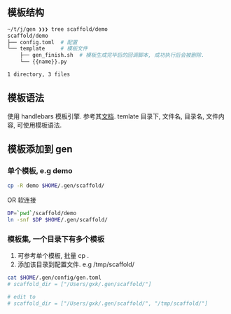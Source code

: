 
## 模板结构
```bash
~/t/j/gen ❯❯❯ tree scaffold/demo
scaffold/demo
├── config.toml  # 配置
└── template     # 模板文件
    ├── gen_finish.sh  # 模板生成完毕后的回调脚本, 成功执行后会被删除.
    └── {{name}}.py

1 directory, 3 files
```

## 模板语法
使用 handlebars 模板引擎. 参考其[文档](https://github.com/jknack/handlebars.java). 
temlate 目录下, 文件名, 目录名, 文件内容, 可使用模板语法.


## 模板添加到 gen
### 单个模板, e.g demo
```bash
cp -R demo $HOME/.gen/scaffold/
```
OR 软连接
```bash
DP=`pwd`/scaffold/demo
ln -snf $DP $HOME/.gen/scaffold/
```

### 模板集, 一个目录下有多个模板
1. 可参考单个模板, 批量 cp . 
2. 添加该目录到配置文件. e.g /tmp/scaffold/
``` bash
cat $HOME/.gen/config/gen.toml
# scaffold_dir = ["/Users/gxk/.gen/scaffold/"]

# edit to 
# scaffold_dir = ["/Users/gxk/.gen/scaffold/", "/tmp/scaffold/"]
```
